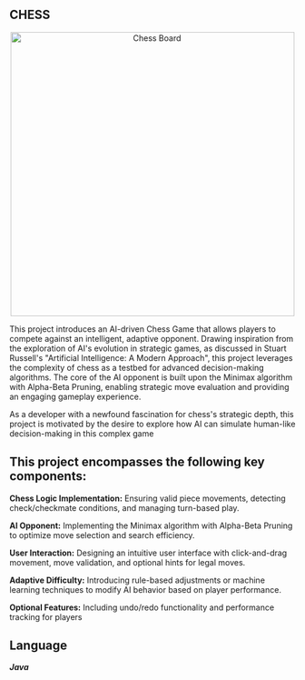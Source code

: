 ## CHESS
<div align="center"><img src="/Users/mariamswanu/Documents/GitHub/CHESS-BOO/Chess_Game/src/Images/Chzz.png" alt="Chess Board" width="500" height="500" align="centre"></div>

This project introduces an AI-driven Chess Game that allows players to compete against an intelligent, adaptive opponent. Drawing inspiration from the exploration of AI's evolution in strategic games, as discussed in Stuart Russell's "Artificial Intelligence: A Modern Approach", this project leverages the complexity of chess as a testbed for advanced decision-making algorithms. The core of the AI opponent is built upon the Minimax algorithm with Alpha-Beta Pruning, enabling strategic move evaluation and providing an engaging gameplay experience.   

As a developer with a newfound fascination for chess's strategic depth, this project is motivated by the desire to explore how AI can simulate human-like decision-making in this complex game


## This project encompasses the following key components:

**Chess Logic Implementation:** Ensuring valid piece movements, detecting check/checkmate conditions, and managing turn-based play.   

**AI Opponent:** Implementing the Minimax algorithm with Alpha-Beta Pruning to optimize move selection and search efficiency.   

**User Interaction:** Designing an intuitive user interface with click-and-drag movement, move validation, and optional hints for legal moves.   

**Adaptive Difficulty:** Introducing rule-based adjustments or machine learning techniques to modify AI behavior based on player performance.   

**Optional Features:** Including undo/redo functionality and performance tracking for players

## Language 
***Java*** 
